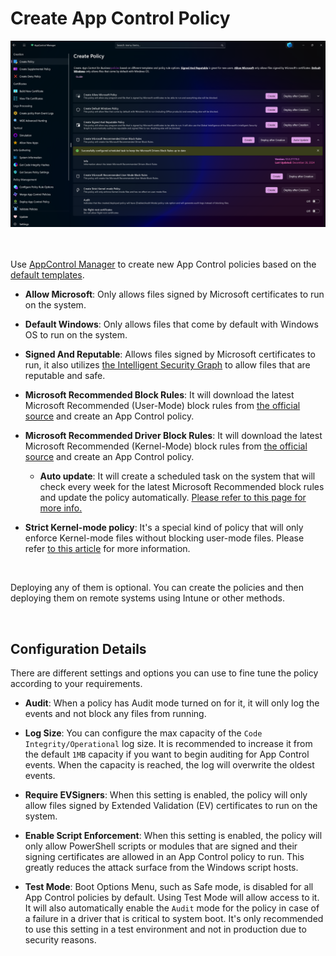 # Create App Control Policy

<div align="center">

<img src="https://raw.githubusercontent.com/HotCakeX/.github/refs/heads/main/Pictures/PNG%20and%20JPG/AppControl%20Manager%20page%20screenshots/Create%20Policy.png" alt="AppControl Manager Application's Create App Control Policy Page">

</div>

<br>

<br>

Use [AppControl Manager](https://github.com/HotCakeX/Harden-Windows-Security/wiki/AppControl-Manager) to create new App Control policies based on the [default templates](https://learn.microsoft.com/en-us/windows/security/application-security/application-control/app-control-for-business/design/example-appcontrol-base-policies).

- **Allow Microsoft**: Only allows files signed by Microsoft certificates to run on the system.

- **Default Windows**: Only allows files that come by default with Windows OS to run on the system.

- **Signed And Reputable**: Allows files signed by Microsoft certificates to run, it also utilizes [the Intelligent Security Graph](https://learn.microsoft.com/en-us/windows/security/application-security/application-control/app-control-for-business/design/use-appcontrol-with-intelligent-security-graph) to allow files that are reputable and safe.

- **Microsoft Recommended Block Rules**: It will download the latest Microsoft Recommended (User-Mode) block rules from [the official source](https://learn.microsoft.com/en-us/windows/security/application-security/application-control/app-control-for-business/design/applications-that-can-bypass-appcontrol) and create an App Control policy.

- **Microsoft Recommended Driver Block Rules**: It will download the latest Microsoft Recommended (Kernel-Mode) block rules from [the official source](https://learn.microsoft.com/en-us/windows/security/application-security/application-control/app-control-for-business/design/microsoft-recommended-driver-block-rules) and create an App Control policy.

  - **Auto update**: It will create a scheduled task on the system that will check every week for the latest Microsoft Recommended block rules and update the policy automatically. [Please refer to this page for more info.](https://github.com/HotCakeX/Harden-Windows-Security/wiki/Fast-and-Automatic-Microsoft-Recommended-Driver-Block-Rules-updates)

- **Strict Kernel-mode policy**: It's a special kind of policy that will only enforce Kernel-mode files without blocking user-mode files. Please refer [to this article](https://github.com/HotCakeX/Harden-Windows-Security/wiki/WDAC-policy-for-BYOVD-Kernel-mode-only-protection) for more information.

<br>

Deploying any of them is optional. You can create the policies and then deploying them on remote systems using Intune or other methods.

<br>

## Configuration Details

There are different settings and options you can use to fine tune the policy according to your requirements.

- **Audit**: When a policy has Audit mode turned on for it, it will only log the events and not block any files from running.

- **Log Size**: You can configure the max capacity of the `Code Integrity/Operational` log size. It is recommended to increase it from the default `1MB` capacity if you want to begin auditing for App Control events. When the capacity is reached, the log will overwrite the oldest events.

- **Require EVSigners**: When this setting is enabled, the policy will only allow files signed by Extended Validation (EV) certificates to run on the system.

- **Enable Script Enforcement**: When this setting is enabled, the policy will only allow PowerShell scripts or modules that are signed and their signing certificates are allowed in an App Control policy to run. This greatly reduces the attack surface from the Windows script hosts.

- **Test Mode**: Boot Options Menu, such as Safe mode, is disabled for all App Control policies by default. Using Test Mode will allow access to it. It will also automatically enable the `Audit` mode for the policy in case of a failure in a driver that is critical to system boot. It's only recommended to use this setting in a test environment and not in production due to security reasons.

<br>
